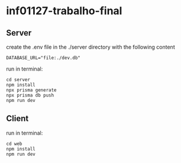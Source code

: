 # inf01127-trabalho-final  

## Server
create the .env file in the ./server directory with the following content
```
DATABASE_URL="file:./dev.db"
```
run in terminal:  
```
cd server
npm install
npx prisma generate
npx prisma db push
npm run dev
```


## Client
run in terminal:  
```
cd web
npm install
npm run dev
```